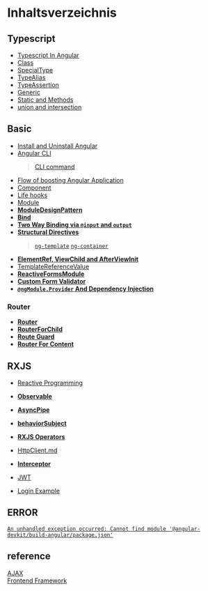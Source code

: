 # Inhaltsverzeichnis

## Typescript
- [Typescript In Angular](Typescript/TypeScriptAndAngular.md)
- [Class](Typescript/Class.md)
- [SpecialType](Typescript/SpecialType.md)
- [TypeAlias](Typescript/TypeAlias)
- [TypeAssertion](Typescript/TypeAssertion.md)
- [Generic](Typescript/Generic.md)
- [Static and Methods](Typescript/Static&Method.md)
- [union and intersection](Typescript/Union&Intersection.md)

## Basic
- [Install and Uninstall Angular](Install&UninstallAngular.md)  
- [Angular CLI](AngularCLI.md)  
  > [CLI command](https://blog.poychang.net/note-angular-cli/)    
- [Flow of boosting Angular Application](ApplicationActs.md)  
- [Component](Component.md)  
- [Life hooks](lifeHooks.md)  
- [Module](ngModule.md)  
- **[ModuleDesignPattern](moduleDesignPattern.md)**
- **[Bind](Binding.md)**
- **[Two Way Binding via `@input` and `output`](TwoWayBinding.md)**
- **[Structural Directives](Structural%20Directives.md)**  
  > [`ng-template`](ng-template.md)
  > [`ng-container`](ng-container.md)
- **[ElementRef, ViewChild and AfterViewInit](ElementRef_ViewChild_AfterViewInit.md)**
- [TemplateReferenceValue](TemplateReferenceValue.md) 
- **[ReactiveFormsModule](ReactiveFormsModule.md)** 
- **[Custom Form Validator](Validator.md)**
- **[`@ngModule.Provider` And Dependency Injection](Dependency%20Injection.md)**

### Router

- **[Router](Router.md)**   
- **[RouterForChild](RouterForChild.md)**
- **[Route Guard](Route_Guard.md)**  
- **[Router For Content](RouterForContentLoading.md)** 

## RXJS
- [Reactive Programming](ReactiveProgramming.md)   
- **[Observable](Observable.md)**  
- **[AsyncPipe](AsyncPipe.md)**
- **[behaviorSubject](behaviorSubject.md)**
- **[RXJS Operators](RXJS_Operators.md)**
- [HttpClient.md](HttpClient.md)   
- **[Interceptor](Interceptor.md)**  
 
- [JWT](JWT.md)    
- [Login Example](https://jasonwatmore.com/post/2020/07/18/angular-10-user-registration-and-login-example-tutorial)    

## ERROR
[`An unhandled exception occurred: Cannot find module '@angular-devkit/build-angular/package.json'`](https://reurl.cc/d270nV)

## reference
[AJAX](https://wcc723.github.io/development/2020/10/01/about-ajax-2/)   
[Frontend Framework](https://developer.mozilla.org/zh-TW/docs/Learn/Tools_and_testing/Client-side_JavaScript_frameworks/Introduction)   
